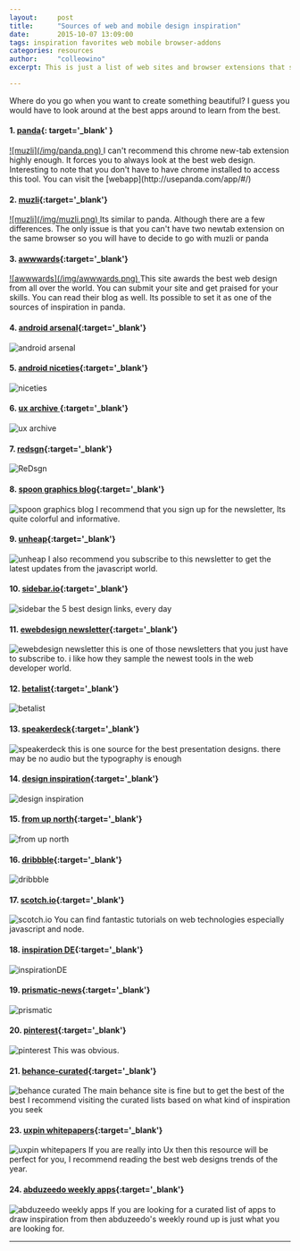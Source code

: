 ```yaml
---
layout:     post
title:      "Sources of web and mobile design inspiration"
date:       2015-10-07 13:09:00
tags: inspiration favorites web mobile browser-addons
categories: resources
author:     "colleowino"
excerpt: This is just a list of web sites and browser extensions that showcase the best digital designs and helps keep you in the loop regarding web/mobile trends.

---
```

Where do you go when you want to create something beautiful? I guess you would have to look around at the best apps around to learn from the best. 

#### 1. [panda](http://www.usepanda.com/){: target='_blank' }
<a target="_blank" href="http://www.usepanda.com/">
![muzli](/img/panda.png)
</a>
	I can't recommend this chrome new-tab extension highly enough. It forces you to always look at the best web design. Interesting to note that you don't have to have chrome installed to access this tool. You can visit the [webapp](http://usepanda.com/app/#/)

#### 2. [muzli](http://muz.li/){:target='_blank'} 
<a target="_blank" href="http://muz.li/">
![muzli](/img/muzli.png)
</a>
	Its similar to panda. Although there are a few differences. The only issue is that you can't have two newtab extension on the same browser so you will have to decide to go with muzli or panda 

#### 3. [awwwards](http://www.awwwards.com/){:target='_blank'}
<a target="_blank" href="http://www.awwwards.com">
![awwwards](/img/awwwards.png)
</a>
	This site awards the best web design from all over the world. You can submit your site and get praised for your skills. You can read their blog as well. Its possible to set it as one of the sources of inspiration in panda.

#### 4. [android arsenal](https://android-arsenal.com/){:target='_blank'}
![android arsenal](/img/android-arsenal.png)

#### 5. [android niceties](http://androidniceties.tumblr.com/){:target='_blank'}
![niceties](/img/niceties.png)

#### 6. [ux archive ](http://uxarchive.com/){:target='_blank'}
![ux archive](/img/uxarchive.png)

#### 7. [redsgn](http://redsgn.co/){:target='_blank'}
![ReDsgn](/img/redsgn.png)

#### 8. [spoon graphics blog](http://blog.spoongraphics.co.uk/){:target='_blank'}
![spoon graphics blog](/img/spoongraphics.png)
	I recommend that you sign up for the newsletter, Its quite colorful and informative.

#### 9. [unheap](http://www.unheap.com/){:target='_blank'}
![unheap](/img/unheap.png)
I also recommend you subscribe to this newsletter to get the latest updates from the javascript world.

#### 10. [sidebar.io](http://sidebar.io/){:target='_blank'}
![sidebar](/img/sidebar.png) the 5 best design links, every day

#### 11. [ewebdesign newsletter](http://ewebdesign.com/weekly-newsletters-archive/){:target='_blank'}
![ewebdesign newsletter](/img/ewebdesign.png)
	this is one of those newsletters that you just have to subscribe to. i like how they sample the newest tools in the web developer world.

#### 12. [betalist](http://betalist.com/){:target='_blank'}
![betalist](/img/betalist.png)

#### 13. [speakerdeck](https://speakerdeck.com/){:target='_blank'}
![speakerdeck](/img/speaker-deck.png)
	this is one source for the best presentation designs. there may be no audio but the typography is enough 

#### 14. [design inspiration](http://designspiration.net){:target='_blank'}
![design inspiration](/img/design-inspiration.png)

#### 15. [from up north](http://fromupnorth.com){:target='_blank'}
![from up north](/img/upnorth.png)

#### 16. [dribbble](https://dribbble.com/){:target='_blank'}
![dribbble](/img/dribbble.png)

#### 17. [scotch.io](https://scotch.io){:target='_blank'}
![scotch.io](/img/scotch.png)
You can find fantastic tutorials on web technologies especially javascript and node.

#### 18. [inspiration DE](http://www.inspirationde.com){:target='_blank'}
![inspirationDE](/img/inspiration-de.png)

#### 19. [prismatic-news](http://getprismatic.com/news){:target='_blank'}
![prismatic](/img/prismatic.png)

#### 20. [pinterest](https://www.pinterest.com){:target='_blank'}
![pinterest](/img/pinterest.png)
This was obvious.

#### 21. [behance-curated](https://www.behance.net/galleries/curated){:target='_blank'}
![behance curated](/img/be-curated.png)
The main behance site is fine but to get the best of the best I recommend visiting the
curated lists based on what kind of inspiration you seek

#### 23. [uxpin whitepapers](http://studio.uxpin.com/ebooks/){:target='_blank'}
![uxpin whitepapers](/img/uxpin.png)
If you are really into Ux then this resource will be perfect for you, I recommend reading
the best web designs trends of the year.

#### 24. [abduzeedo weekly apps](http://abduzeedo.com/tags/weekly-apps){:target='_blank'}
![abduzeedo weekly apps](/img/abduzeedo-weekly.png)
If you are looking for a curated list of apps to draw inspiration from then abduzeedo's
weekly round up is just what you are looking for.

-----


